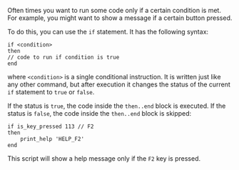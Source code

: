 Often times you want to run some code only if a certain condition is met. For example, you might want to show a message if a certain button pressed.

To do this, you can use the `if` statement. It has the following syntax:

```sb
if <condition>
then
// code to run if condition is true
end
```

where `<condition>` is a single conditional instruction. It is written just like any other command, but after execution it changes the status of the current `if` statement to `true` or `false`. 

If the status is `true`, the code inside the `then..end` block is executed. If the status is `false`, the code inside the `then..end` block is skipped:

```sb
if is_key_pressed 113 // F2
then
    print_help 'HELP_F2'
end
```

This script will show a help message only if the `F2` key is pressed. 